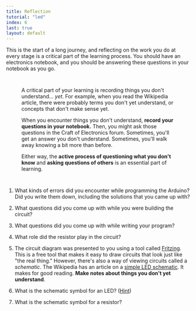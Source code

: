 ```yaml
---
title: Reflection
tutorial: "led"
index: 6
last: true
layout: default
---
```


This is the start of a long journey, and reflecting on the work you do at every stage is a critical part of the learning process. You should have an electronics notebook, and you should be answering these questions in your notebook as you go.

<div class="alert alert-success" style="margin:3em;">
<i class="fa fa-magic fa-2x pull-left"></i>
<p>A critical part of your learning is recording things you don't understand... <i>yet</i>. For example, when you read the Wikipedia article, there were probably terms you don't yet understand, or concepts that don't make sense yet.
</p>
<p>When you encounter things you don't understand, <b>record your questions in your notebook.</b> Then, you might ask those questions in the Craft of Electronics forum. Sometimes, you'll get an answer you don't understand. Sometimes, you'll walk away knowing a bit more than before. </p>

<p>Either way, the <b>active process of questioning what you don't know</b> and <b>asking questions of others</b> is an essential part of learning.</p>
</div>

1. What kinds of errors did you encounter while programming the Arduino? Did you write them down, including the solutions that you came up with?

1. What questions did you come up with while you were building the circuit? 

1. What questions did you come up with while writing your program?

1. What role did the resistor play in the circuit?

1. The circuit diagram was presented to you using a tool called [Fritzing](http://fritzing.org/). This is a free tool that makes it easy to draw circuits that look just like "the real thing." However, there's also a way of viewing circuits called a *schematic*. The Wikipedia has an article on a [simple LED schematic](http://en.wikipedia.org/wiki/LED_circuit). It makes for good reading. **Make notes about things you don't yet understand**.

1. What is the schematic symbol for an LED? ([Hint](http://bit.ly/18lwztQ))

1. What is the schematic symbol for a resistor?

